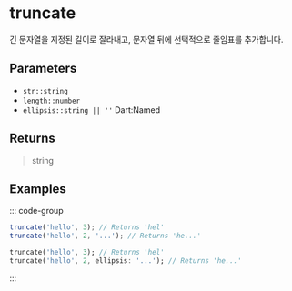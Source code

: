 # truncate <Badge type="tip" text="JavaScript" /><Badge type="info" text="Dart" />

긴 문자열을 지정된 길이로 잘라내고, 문자열 뒤에 선택적으로 줄임표를 추가합니다.

## Parameters

- `str::string`
- `length::number`
- `ellipsis::string || ''` <span class="named">Dart:Named</span>

## Returns

> string

## Examples

::: code-group

```javascript [JavaScript]
truncate('hello', 3); // Returns 'hel'
truncate('hello', 2, '...'); // Returns 'he...'
```

```dart [Dart]
truncate('hello', 3); // Returns 'hel'
truncate('hello', 2, ellipsis: '...'); // Returns 'he...'
```

:::
